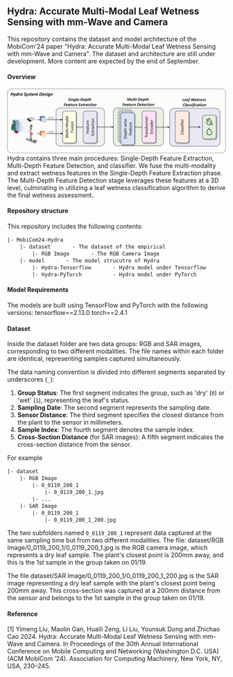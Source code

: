 ## Hydra: Accurate Multi-Modal Leaf Wetness Sensing with mm-Wave and Camera

This repository contains the dataset and model architecture of the MobiCom'24 paper "Hydra: Accurate Multi-Modal Leaf Wetness Sensing with mm-Wave and Camera".
The dataset and architecture are still under development. More content are expected by the end of September.

#### Overview
![overview image](figure/overview.png "Title")
Hydra contains three main procedures: Single-Depth Feature Extraction, Multi-Depth Feature Detection, and classifier. We fuse the multi-modality and extract wetness features in the Single-Depth Feature Extraction phase. The Multi-Depth Feature Detection stage leverages these features at a 3D level, culminating in utilizing a leaf wetness classification algorithm to derive the final wetness assessment.


#### Repository structure
This repository includes the following contents:


	|- MobiCom24-Hydra
		|- dataset       - The dataset of the empirical 
  			|- RGB Image       - The RGB Camera Image
		|- model       - The model strucutre of Hydra
  			|- Hydra-Tensorflow       - Hydra model under Tensorflow
  			|- Hydra-PyTorch          - Hydra model under PyTorch
  
#### Model Requirements
The models are built using TensorFlow and PyTorch with the following versions:
	tensorflow==2.13.0
	torch==2.4.1

#### Dataset
Inside the dataset folder are two data groups: RGB and SAR images, corresponding to two different modalities. The file names within each folder are identical, representing samples captured simultaneously.

The data naming convention is divided into different segments separated by underscores (`_`):

1. **Group Status**: The first segment indicates the group, such as 'dry' (`0`) or 'wet' (`1`), representing the leaf's status.
2. **Sampling Date**: The second segment represents the sampling date.
3. **Sensor Distance**: The third segment specifies the closest distance from the plant to the sensor in millimeters.
4. **Sample Index**: The fourth segment denotes the sample index.
5. **Cross-Section Distance** (for SAR images): A fifth segment indicates the cross-section distance from the sensor.

For example


	|- dataset
 		|- RGB Image
			|- 0_0119_200_1
				|- 0_0119_200_1.jpg
   			|- ...
 		|- SAR Image
			|- 0_0119_200_1
				|- 0_0119_200_1_200.jpg


The two subfolders named `0_0119_200_1` represent data captured at the same sampling time but from two different modalities.
The file:
	dataset/RGB Image/0_0119_200_1/0_0119_200_1.jpg 
is the RGB camera image, which represents a dry leaf sample. The plant's closest point is 200mm away, and this is the 1st sample in the group taken on 01/19.
 
The file 
	dataset/SAR Image/0_0119_200_1/0_0119_200_1_200.jpg 
is the SAR image representing a dry leaf sample with the plant's closest point being 200mm away. This cross-section was captured at a 200mm distance from the sensor and belongs to the 1st sample in the group taken on 01/19.




   			



#### Reference
[1] Yimeng Liu, Maolin Gan, Huaili Zeng, Li Liu, Younsuk Dong and Zhichao Cao 2024. Hydra: Accurate Multi-Modal Leaf Wetness Sensing with mm-Wave and Camera. In Proceedings of the 30th Annual International Conference on Mobile Computing and Networking (Washington D.C. USA) (ACM MobiCom ’24). Association for Computing Machinery, New York, NY, USA, 230–245.
